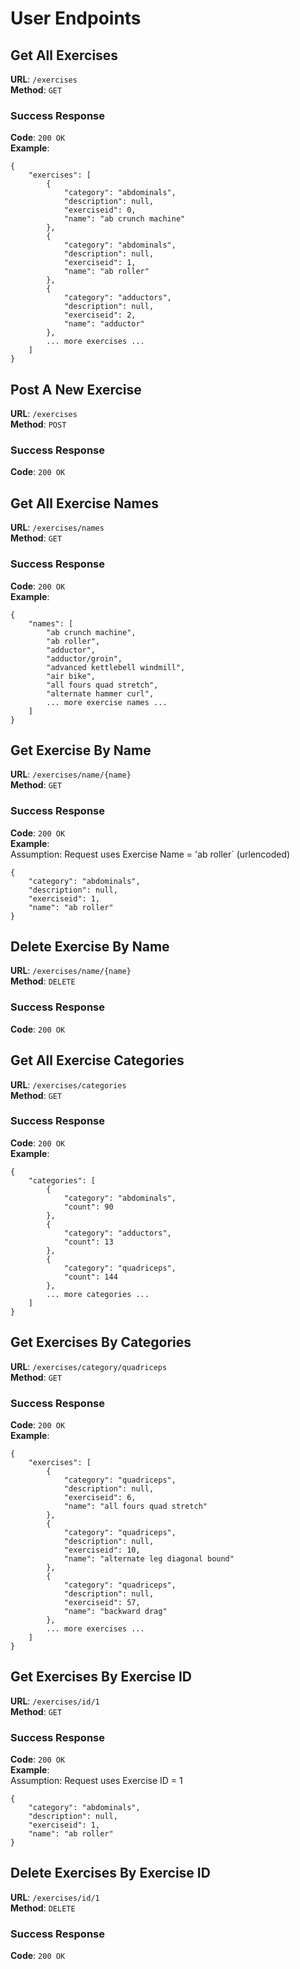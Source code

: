 # User Endpoints

## Get All Exercises
**URL**: `/exercises`  
**Method**: `GET`  

### Success Response
**Code**: `200 OK`  
**Example**:  
```
{
    "exercises": [
        {
            "category": "abdominals",
            "description": null,
            "exerciseid": 0,
            "name": "ab crunch machine"
        },
        {
            "category": "abdominals",
            "description": null,
            "exerciseid": 1,
            "name": "ab roller"
        },
        {
            "category": "adductors",
            "description": null,
            "exerciseid": 2,
            "name": "adductor"
        }, 
        ... more exercises ...
    ]
}
```

## Post A New Exercise
**URL**: `/exercises`  
**Method**: `POST`  

### Success Response
**Code**: `200 OK`  


## Get All Exercise Names
**URL**: `/exercises/names`  
**Method**: `GET`  

### Success Response
**Code**: `200 OK`  
**Example**:  
```
{
    "names": [
        "ab crunch machine",
        "ab roller",
        "adductor",
        "adductor/groin",
        "advanced kettlebell windmill",
        "air bike",
        "all fours quad stretch",
        "alternate hammer curl",
        ... more exercise names ...
    ]
}
```

## Get Exercise By Name
**URL**: `/exercises/name/{name}`  
**Method**: `GET`   

### Success Response
**Code**: `200 OK`  
**Example**:  
Assumption: Request uses Exercise Name = 'ab roller` (urlencoded)
```
{
    "category": "abdominals",
    "description": null,
    "exerciseid": 1,
    "name": "ab roller"
}
```

## Delete Exercise By Name
**URL**: `/exercises/name/{name}`  
**Method**: `DELETE`   

### Success Response
**Code**: `200 OK`  


## Get All Exercise Categories
**URL**: `/exercises/categories`   
**Method**: `GET`   

### Success Response
**Code**: `200 OK`  
**Example**:  
```
{
    "categories": [
        {
            "category": "abdominals",
            "count": 90
        },
        {
            "category": "adductors",
            "count": 13
        },
        {
            "category": "quadriceps",
            "count": 144
        },
        ... more categories ...
    ]
}
```

## Get Exercises By Categories
**URL**: `/exercises/category/quadriceps`   
**Method**: `GET`   

### Success Response
**Code**: `200 OK`  
**Example**:  
```
{
    "exercises": [
        {
            "category": "quadriceps",
            "description": null,
            "exerciseid": 6,
            "name": "all fours quad stretch"
        },
        {
            "category": "quadriceps",
            "description": null,
            "exerciseid": 10,
            "name": "alternate leg diagonal bound"
        },
        {
            "category": "quadriceps",
            "description": null,
            "exerciseid": 57,
            "name": "backward drag"
        },
        ... more exercises ...
    ]
}
```

## Get Exercises By Exercise ID
**URL**: `/exercises/id/1`   
**Method**: `GET`   

### Success Response
**Code**: `200 OK`  
**Example**:  
Assumption: Request uses Exercise ID = 1
```
{
    "category": "abdominals",
    "description": null,
    "exerciseid": 1,
    "name": "ab roller"
}
```

## Delete Exercises By Exercise ID
**URL**: `/exercises/id/1`   
**Method**: `DELETE`   

### Success Response
**Code**: `200 OK`  
